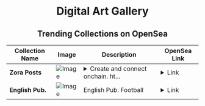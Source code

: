 <div align="center">

# Digital Art Gallery

## Trending Collections on OpenSea

| Collection Name                       | Image                                                                                     | Description                       | OpenSea Link                                                                                          |
|---------------------------------------|-------------------------------------------------------------------------------------------|-----------------------------------|--------------------------------------------------------------------------------------------------------|
| **Zora Posts** | ![Image](https://i.seadn.io/s/raw/files/097ba3b0f57d89963e4374f44761a5b6.png?w=500&auto=format?w=200&auto=format) | <details><summary>Create and connect onchain. ht...</summary>Create and connect onchain. https://zora.co</details> | <details><summary>Link</summary>[Zora Posts](https://opensea.io/collection/zora-posts-23998)</details> |
| **English Pub.** | ![Image](https://i.seadn.io/s/raw/files/d9ecc7f005cbc1da7c8328905e9e3995.png?w=500&auto=format?w=200&auto=format) | English Pub. Football | <details><summary>Link</summary>[English Pub.](https://opensea.io/collection/english-pub-1)</details> |

</div>